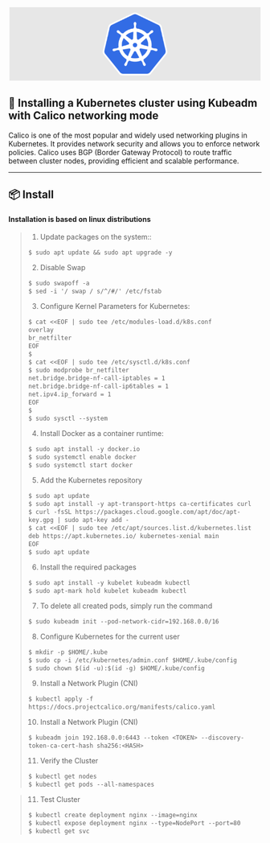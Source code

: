 <p align="center">
  <img src="../img.shields.io/image/kubernetes.png" width="500" alt="Capa" /></a>
</p>

## 📝 Installing a Kubernetes cluster using Kubeadm with Calico networking mode

Calico is one of the most popular and widely used networking plugins in Kubernetes. It provides network security and allows you to enforce network policies. Calico uses BGP (Border Gateway Protocol) to route traffic between cluster nodes, providing efficient and scalable performance.

---

## 📦️ Install

<h4>Installation is based on linux distributions</h4>

> 1. Update packages on the system::
>
> ```console
> $ sudo apt update && sudo apt upgrade -y
> ```
>
> 2. Disable Swap
> ```console
> $ sudo swapoff -a
> $ sed -i '/ swap / s/^/#/' /etc/fstab
> ```
>
> 3. Configure Kernel Parameters for Kubernetes:
> ```console
> $ cat <<EOF | sudo tee /etc/modules-load.d/k8s.conf
> overlay
> br_netfilter
> EOF
> $
> $ cat <<EOF | sudo tee /etc/sysctl.d/k8s.conf
> $ sudo modprobe br_netfilter
> net.bridge.bridge-nf-call-iptables = 1
> net.bridge.bridge-nf-call-ip6tables = 1
> net.ipv4.ip_forward = 1
> EOF
> $
> $ sudo sysctl --system
> ```
>
> 4. Install Docker as a container runtime:
> ```console
> $ sudo apt install -y docker.io
> $ sudo systemctl enable docker
> $ sudo systemctl start docker
> ```
> 5. Add the Kubernetes repository
> ```console
> $ sudo apt update
> $ sudo apt install -y apt-transport-https ca-certificates curl
> $ curl -fsSL https://packages.cloud.google.com/apt/doc/apt-key.gpg | sudo apt-key add -
> $ cat <<EOF | sudo tee /etc/apt/sources.list.d/kubernetes.list
> deb https://apt.kubernetes.io/ kubernetes-xenial main
> EOF
> $ sudo apt update
> ```
> 6. Install the required packages
> ```console
> $ sudo apt install -y kubelet kubeadm kubectl
> $ sudo apt-mark hold kubelet kubeadm kubectl
> ```
> 7. To delete all created pods, simply run the command
> ```console
> $ sudo kubeadm init --pod-network-cidr=192.168.0.0/16
> ```
> 8. Configure Kubernetes for the current user
> ```console
> $ mkdir -p $HOME/.kube
> $ sudo cp -i /etc/kubernetes/admin.conf $HOME/.kube/config
> $ sudo chown $(id -u):$(id -g) $HOME/.kube/config
> ```
> 9. Install a Network Plugin (CNI)
> ```console
> $ kubectl apply -f https://docs.projectcalico.org/manifests/calico.yaml
> ```
> 10. Install a Network Plugin (CNI)
> ```console
> $ kubeadm join 192.168.0.0:6443 --token <TOKEN> --discovery-token-ca-cert-hash sha256:<HASH>
> ```
> 11. Verify the Cluster
> ```console
> $ kubectl get nodes
> $ kubectl get pods --all-namespaces
> ```

> 11. Test Cluster
> ```console
> $ kubectl create deployment nginx --image=nginx
> $ kubectl expose deployment nginx --type=NodePort --port=80
> $ kubectl get svc
> ```